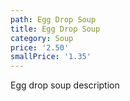 ```yaml
---
path: Egg Drop Soup
title: Egg Drop Soup
category: Soup
price: '2.50'
smallPrice: '1.35'
---
```

Egg drop soup description
